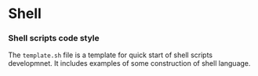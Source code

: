 # Shell

### Shell scripts code style

The `template.sh` file is a template for quick start of shell scripts developmnet.
It includes examples of some construction of shell language.

